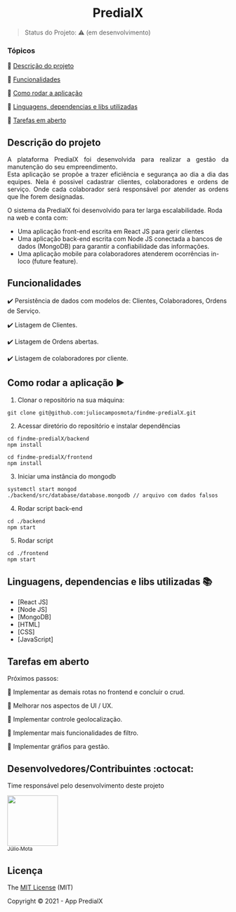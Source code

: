 <h1 align="center">PredialX</h1>

> Status do Projeto: :warning: (em desenvolvimento)

### Tópicos

:small_blue_diamond: [Descrição do projeto](#descrição-do-projeto)

:small_blue_diamond: [Funcionalidades](#funcionalidades)

:small_blue_diamond: [Como rodar a aplicação](#como-rodar-a-aplicação-arrow_forward)

:small_blue_diamond: [Linguagens, dependencias e libs utilizadas](#linguagens-,-dependencias-e-libs-utilizadas)

:small_blue_diamond: [Tarefas em aberto](#tarefas-em-aberto)

## Descrição do projeto 

<p align="justify">
  A plataforma PredialX foi desenvolvida para realizar a gestão da manutenção do seu empreendimento. <br>
  Esta aplicação se propõe a trazer eficiência e segurança ao dia a dia das equipes. Nela é possivel cadastrar clientes, colaboradores e ordens de serviço. Onde cada colaborador será responsável por atender as ordens que lhe forem designadas.
  
  O sistema da PredialX foi desenvolvido para ter larga escalabilidade. Roda na web e conta com:
  - Uma aplicação front-end escrita em React JS para gerir clientes
  - Uma aplicação back-end escrita com Node JS conectada a bancos de dados (MongoDB) para garantir a confiabilidade das informações.
  - Uma aplicação mobile para colaboradores atenderem ocorrências in-loco (future feature).
</p>

## Funcionalidades

:heavy_check_mark: Persistência de dados com modelos de: Clientes, Colaboradores, Ordens de Serviço.

:heavy_check_mark: Listagem de Clientes.

:heavy_check_mark: Listagem de Ordens abertas.

:heavy_check_mark: Listagem de colaboradores por cliente.

## Como rodar a aplicação :arrow_forward:

1. Clonar o repositório na sua máquina:
```
git clone git@github.com:juliocamposmota/findme-predialX.git
```
2. Acessar diretório do repositório e instalar dependências
```
cd findme-predialX/backend
npm install

cd findme-predialX/frontend
npm install
```
3. Iniciar uma instância do mongodb
```
systemctl start mongod
./backend/src/database/database.mongodb // arquivo com dados falsos
```
4. Rodar script back-end
```
cd ./backend
npm start
```
5. Rodar script
```
cd ./frontend
npm start
```

## Linguagens, dependencias e libs utilizadas :books:

- [React JS]
- [Node JS]
- [MongoDB]
- [HTML]
- [CSS]
- [JavaScript]

## Tarefas em aberto

Próximos passos:

:memo: Implementar as demais rotas no frontend e concluir o crud.

:memo: Melhorar nos aspectos de UI / UX.

:memo: Implementar controle geolocalização.

:memo: Implementar mais funcionalidades de filtro.

:memo: Implementar gráfios para gestão.

## Desenvolvedores/Contribuintes :octocat:

Time responsável pelo desenvolvimento deste projeto

[<img src="https://avatars3.githubusercontent.com/u/68956245?s=460&u=b7f1c48f3332d7dc29f2ec71c70116c6efff47d0&v=4" width=115><br><sub>Júlio Mota</sub>](https://github.com/juliocamposmota)

## Licença 

The [MIT License]() (MIT)

Copyright :copyright: 2021 - App PredialX
